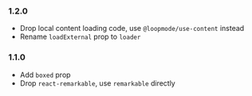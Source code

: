 ### 1.2.0

- Drop local content loading code, use `@loopmode/use-content` instead
- Rename `loadExternal` prop to `loader`

### 1.1.0

- Add `boxed` prop
- Drop `react-remarkable`, use `remarkable` directly
